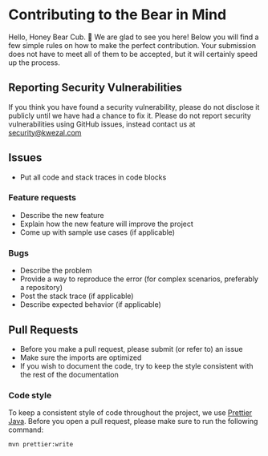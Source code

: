 # Contributing to the Bear in Mind

Hello, Honey Bear Cub. 🐻 We are glad to see you here! Below you will find a few simple rules on how to make the perfect
contribution. Your submission does not have to meet all of them to be accepted, but it will certainly speed up the
process.

## Reporting Security Vulnerabilities

If you think you have found a security vulnerability, please do not disclose it publicly until we have had a chance to
fix it. Please do not report security vulnerabilities using GitHub issues, instead contact us
at [security@kwezal.com][security]

## Issues

- Put all code and stack traces in code blocks

### Feature requests

- Describe the new feature
- Explain how the new feature will improve the project
- Come up with sample use cases (if applicable)

### Bugs

- Describe the problem
- Provide a way to reproduce the error (for complex scenarios, preferably a repository)
- Post the stack trace (if applicable)
- Describe expected behavior (if applicable)

## Pull Requests

- Before you make a pull request, please submit (or refer to) an issue
- Make sure the imports are optimized
- If you wish to document the code, try to keep the style consistent with the rest of the documentation

### Code style

To keep a consistent style of code throughout the project, we use [Prettier Java][prettier]. Before you open a pull
request, please make sure to run the following command:

```bash
mvn prettier:write
```

[security]: mailto:security@kwezal.com

[prettier]: https://github.com/HubSpot/prettier-maven-plugin